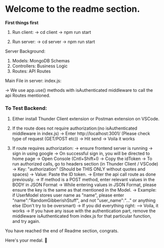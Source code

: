 # Welcome to the readme section.

**First things first**

1) Run client:
    -> cd client
    -> npm run start

2) Run server:
    -> cd server
    -> npm run start

Server Background:

1) Models: MongoDB Schemas
2) Controllers: Business Logic
3) Routes: API Routes


Main File in server:
index.js:

-> We use app.use() methods with isAuthenticated middleware to call the api Routes mentioned.

### To Test Backend:
1) Either install Thunder Client extension or Postman extension on VSCode.
2) If the route does not require authorization:(no isAuthenticated middleware in index.js)
    -> Enter http://localhost:3001/<api-call> (Please check type of request (GET/POST etc))
    -> Hit send
    -> Voila it works

3) If route requires authorization:
    -> ensure frontend server is running
    -> sign in using google
    -> On successful sign in, you will be directed to home page
    -> Open Console (Cntl+Shift+I)
    -> Copy the idToken
    -> To run authorized calls, go to headers section (in Thunder Client / VSCode)
    -> Key: "authorization" (Should be THIS ONLY without quotes and spaces)
    -> Value: Paste the ID token.
    -> Enter the api call route as done previously.
    -> If method is a POST method, enter relevant values in the BODY in JSON Format 
    -> While entering values in JSON Format, please ensure the key is the same as that mentioned in the Model.
    -> Example: if UserModel stores user name as "name", please enter "name":"RandomGibberishStuff", and not
                "user_name":"..." or anything else (Don't try to be oversmart)
    -> If you did everything right:
            --> Voila, it works
    -> If you have any issue with the authentication part, remove the middleware isAuthenticated from index.js 
        for that particular function, and try again.

You have reached the end of Readme section, congrats.

Here's your medal. 🥇
